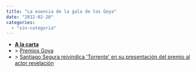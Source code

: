 ```yaml
---
title: "La esencia de la gala de los Goya"
date: "2012-02-20"
categories: 
  - "sin-categoria"
---
```


- [**A la carta**](https://www.rtve.es/alacarta/ "A la carta")
- \> [Premios Goya](https://www.rtve.es/alacarta/videos-audios/premios-goya/ "Premios Goya")
- \> [Santiago Segura reivindica 'Torrente' en su presentación del premio al actor revelación](https://www.rtve.es/alacarta/videos/premios-goya/santiago-segura-reivindica-torrente-presentacion-del-premio-actor-revelacion/1326938/ "Santiago Segura reivindica 'Torrente' en su presentación del premio al actor revelación")
